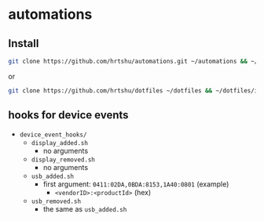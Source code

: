 # automations

## Install
```sh
git clone https://github.com/hrtshu/automations.git ~/automations && ~/automations/install
```

or

```sh
git clone https://github.com/hrtshu/dotfiles ~/dotfiles && ~/dotfiles/install
```

## hooks for device events
- `device_event_hooks/`
  - `display_added.sh`
    - no arguments
  - `display_removed.sh`
    - no arguments
  - `usb_added.sh`
    - first argument: `0411:02DA,0BDA:8153,1A40:0801` (example)
      - `<vendorID>:<productId>` (hex)
  - `usb_removed.sh`
    - the same as `usb_added.sh`
